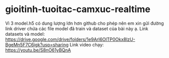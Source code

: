 # gioitinh-tuoitac-camxuc-realtime
Vì 3 model.h5 có dung lượng lớn hơn github cho phép nên em xin gửi đường link driver chứa các file model đã train và dataset của bài này ạ.
Link datasets và model: https://drive.google.com/drive/folders/1e9Arl6OlTP0Okx8lzU-BgeMn5F7C6igk?usp=sharing
Link video chạy: https://youtu.be/S8nO61yBQnA
